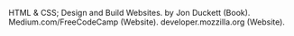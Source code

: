 HTML & CSS; Design and Build Websites. by Jon Duckett (Book).
Medium.com/FreeCodeCamp (Website).
developer.mozzilla.org (Website).
